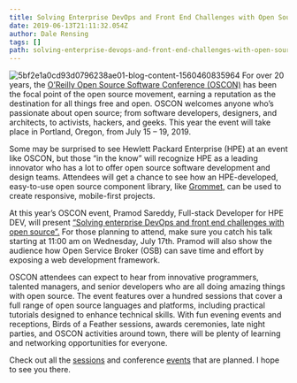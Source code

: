 ```yaml
---
title: Solving Enterprise DevOps and Front End Challenges with Open Source at OSCON 2019
date: 2019-06-13T21:11:32.054Z
author: Dale Rensing 
tags: []
path: solving-enterprise-devops-and-front-end-challenges-with-open-source-at-o
---
```

![5bf2e1a0cd93d0796238ae01-blog-content-1560460835964](/uploads/media/2019/5/picture1-1560460835957.png)
For over 20 years, the [O’Reilly Open Source Software Conference (OSCON)](https://conferences.oreilly.com/oscon/oscon-or/public/content/about) has been the focal point of the open source movement, earning a reputation as the destination for all things free and open. OSCON welcomes anyone who’s passionate about open source; from software developers, designers, and architects, to activists, hackers, and geeks. This year the event will take place in Portland, Oregon, from July 15 – 19, 2019.

Some may be surprised to see Hewlett Packard Enterprise (HPE) at an event like OSCON, but those “in the know” will recognize HPE as a leading innovator who has a lot to offer open source software development and design teams. Attendees will get a chance to see how an HPE-developed, easy-to-use open source component library, like [Grommet,](https://v2.grommet.io/) can be used to create responsive, mobile-first projects.

At this year’s OSCON event, Pramod Sareddy, Full-stack Developer for HPE DEV, will present [“Solving enterprise DevOps and front end challenges with open source”.](https://conferences.oreilly.com/oscon/oscon-or/public/schedule/detail/78263) For those planning to attend, make sure you catch his talk starting at 11:00 am on Wednesday, July 17th. Pramod will also show the audience how Open Service Broker (OSB) can save time and effort by exposing a web development framework. 

OSCON attendees can expect to hear from innovative programmers, talented managers, and senior developers who are all doing amazing things with open source. The event features over a hundred sessions that cover a full range of open source languages and platforms, including practical tutorials designed to enhance technical skills. With fun evening events and receptions, Birds of a Feather sessions, awards ceremonies, late night parties, and OSCON activities around town, there will be plenty of learning and networking opportunities for everyone.

Check out all the [sessions](https://conferences.oreilly.com/oscon/oscon-or/schedule/2019-07-15) and conference [events](https://conferences.oreilly.com/oscon/oscon-or/public/schedule/stype/1350) that are planned. I hope to see  you there.

